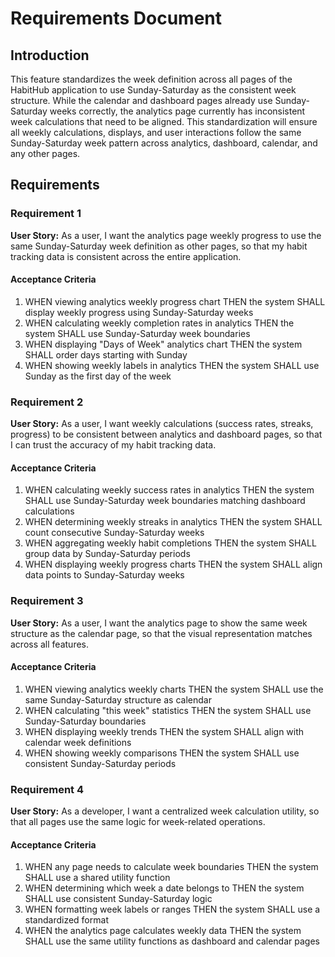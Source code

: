 # Requirements Document

## Introduction

This feature standardizes the week definition across all pages of the HabitHub application to use Sunday-Saturday as the consistent week structure. While the calendar and dashboard pages already use Sunday-Saturday weeks correctly, the analytics page currently has inconsistent week calculations that need to be aligned. This standardization will ensure all weekly calculations, displays, and user interactions follow the same Sunday-Saturday week pattern across analytics, dashboard, calendar, and any other pages.

## Requirements

### Requirement 1

**User Story:** As a user, I want the analytics page weekly progress to use the same Sunday-Saturday week definition as other pages, so that my habit tracking data is consistent across the entire application.

#### Acceptance Criteria

1. WHEN viewing analytics weekly progress chart THEN the system SHALL display weekly progress using Sunday-Saturday weeks
2. WHEN calculating weekly completion rates in analytics THEN the system SHALL use Sunday-Saturday week boundaries
3. WHEN displaying "Days of Week" analytics chart THEN the system SHALL order days starting with Sunday
4. WHEN showing weekly labels in analytics THEN the system SHALL use Sunday as the first day of the week

### Requirement 2

**User Story:** As a user, I want weekly calculations (success rates, streaks, progress) to be consistent between analytics and dashboard pages, so that I can trust the accuracy of my habit tracking data.

#### Acceptance Criteria

1. WHEN calculating weekly success rates in analytics THEN the system SHALL use Sunday-Saturday week boundaries matching dashboard calculations
2. WHEN determining weekly streaks in analytics THEN the system SHALL count consecutive Sunday-Saturday weeks
3. WHEN aggregating weekly habit completions THEN the system SHALL group data by Sunday-Saturday periods
4. WHEN displaying weekly progress charts THEN the system SHALL align data points to Sunday-Saturday weeks

### Requirement 3

**User Story:** As a user, I want the analytics page to show the same week structure as the calendar page, so that the visual representation matches across all features.

#### Acceptance Criteria

1. WHEN viewing analytics weekly charts THEN the system SHALL use the same Sunday-Saturday structure as calendar
2. WHEN calculating "this week" statistics THEN the system SHALL use Sunday-Saturday boundaries
3. WHEN displaying weekly trends THEN the system SHALL align with calendar week definitions
4. WHEN showing weekly comparisons THEN the system SHALL use consistent Sunday-Saturday periods

### Requirement 4

**User Story:** As a developer, I want a centralized week calculation utility, so that all pages use the same logic for week-related operations.

#### Acceptance Criteria

1. WHEN any page needs to calculate week boundaries THEN the system SHALL use a shared utility function
2. WHEN determining which week a date belongs to THEN the system SHALL use consistent Sunday-Saturday logic
3. WHEN formatting week labels or ranges THEN the system SHALL use a standardized format
4. WHEN the analytics page calculates weekly data THEN the system SHALL use the same utility functions as dashboard and calendar pages